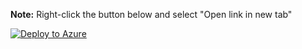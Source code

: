 **Note:** Right-click the button below and select "Open link in new tab"

<a href="https://portal.azure.com/#create/Microsoft.Template/uri/https%3A%2F%2Fraw.githubusercontent.com%2FMicrosoftAzureAaron%2FNET_TrainingLabs%2Frefs%2Fheads%2Fmain%2FHubVNET.json">
  <img src="https://aka.ms/deploytoazurebutton" alt="Deploy to Azure" />
</a>